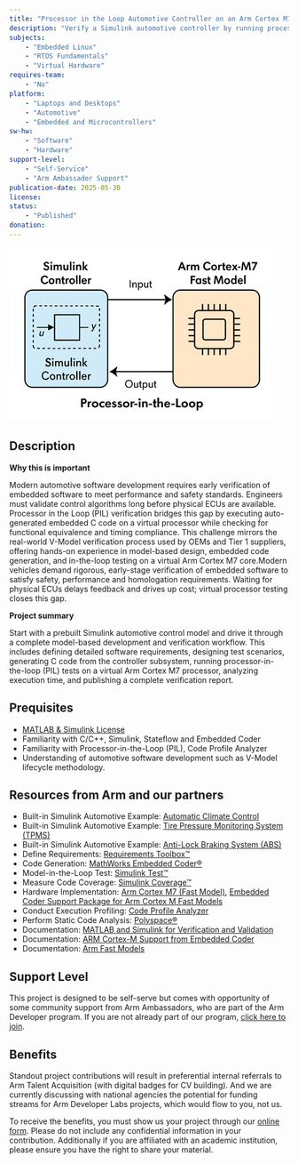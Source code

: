 ```yaml
---
title: "Processor in the Loop Automotive Controller on an Arm Cortex M7 Fast Model"
description: "Verify a Simulink automotive controller by running processor-in-the-loop (PIL) tests on a virtual Arm Cortex M7 processor."
subjects:
    - "Embedded Linux"
    - "RTOS Fundamentals"
    - "Virtual Hardware"
requires-team:
    - "No"
platform:
    - "Laptops and Desktops"
    - "Automotive"
    - "Embedded and Microcontrollers"
sw-hw:
    - "Software"
    - "Hardware"
support-level: 
    - "Self-Service"
    - "Arm Ambassador Support"
publication-date: 2025-05-30
license:
status:
    - "Published" 
donation: 
---
```


![matlab](./images/mathworks2.png)


## Description

**Why this is important**

Modern automotive software development requires early verification of embedded software to meet performance and safety standards. Engineers must validate control algorithms long before physical ECUs are available. Processor in the Loop (PIL) verification bridges this gap by executing auto-generated embedded C code on a virtual processor while checking for functional equivalence and timing compliance. This challenge mirrors the real-world V-Model verification process used by OEMs and Tier 1 suppliers, offering hands-on experience in model-based design, embedded code generation, and in-the-loop testing on a virtual Arm Cortex M7 core.Modern vehicles demand rigorous, early-stage verification of embedded software to satisfy safety, performance and homologation requirements. Waiting for physical ECUs delays feedback and drives up cost; virtual processor testing closes this gap.

**Project summary**

Start with a prebuilt Simulink automotive control model and drive it through a complete model-based development and verification workflow. This includes defining detailed software requirements, designing test scenarios, generating C code from the controller subsystem, running processor-in-the-loop (PIL) tests on a virtual Arm Cortex M7 processor, analyzing execution time, and publishing a complete verification report.

## Prequisites

- [MATLAB & Simulink License](https://uk.mathworks.com/pricing-licensing.html?prodcode=ML&intendeduse=edu)
- Familiarity with C/C++, Simulink, Stateflow and Embedded Coder
- Familiarity with Processor-in-the-Loop (PIL), Code Profile Analyzer
- Understanding of automotive software development such as V-Model lifecycle methodology. 


## Resources from Arm and our partners

- Built-in Simulink Automotive Example: [Automatic Climate Control](https://www.mathworks.com/help/simulink/slref/simulating-automatic-climate-control-systems.html)
- Built-in Simulink Automotive Example: [Tire Pressure Monitoring System (TPMS)]( https://www.mathworks.com/help/simulink/ug/wirelesss-tire-pressure-monitoring-system-with-fault-logging.html)
- Built-in Simulink Automotive Example: [Anti-Lock Braking System (ABS)]( https://www.mathworks.com/help/simulink/slref/modeling-an-anti-lock-braking-system.html)
- Define Requirements: [Requirements Toolbox™](https://www.mathworks.com/products/requirements-toolbox.html)
- Code Generation: [MathWorks Embedded Coder®](https://uk.mathworks.com/products/embedded-coder.html)
- Model-in-the-Loop Test: [Simulink Test™](https://www.mathworks.com/help/sltest/index.html?s_tid=CRUX_lftnav)
- Measure Code Coverage: [Simulink Coverage™](https://www.mathworks.com/help/slcoverage/index.html) 
- Hardware Implementation: [Arm Cortex M7 (Fast Model)](https://developer.arm.com/Tools%20and%20Software/Fast%20Models), [Embedded Coder Support Package for Arm Cortex M Fast Models]( https://www.mathworks.com/hardware-support/arm-cortex-m.html)
- Conduct Execution Profiling: [Code Profile Analyzer](https://www.mathworks.com/help/ecoder/ref/codeprofileanalyzer-app.html) 
- Perform Static Code Analysis: [Polyspace®](https://www.mathworks.com/products/polyspace.html) 
- Documentation: [MATLAB and Simulink for Verification and Validation](https://www.mathworks.com/solutions/verification-validation.html)
- Documentation: [ARM Cortex-M Support from Embedded Coder]( https://www.mathworks.com/hardware-support/arm-cortex-m.html)
- Documentation: [Arm Fast Models](https://uk.mathworks.com/products/connections/product_detail/arm-fast-models.html)

## Support Level

This project is designed to be self-serve but comes with opportunity of some community support from Arm Ambassadors, who are part of the Arm Developer program. If you are not already part of our program, [click here to join](https://www.arm.com/resources/developer-program?#register).

## Benefits 

Standout project contributions will result in preferential internal referrals to Arm Talent Acquisition (with digital badges for CV building).  And we are currently discussing with national agencies the potential for funding streams for Arm Developer Labs projects, which would flow to you, not us.

To receive the benefits, you must show us your project through our [online form](https://forms.office.com/e/VZnJQLeRhD). Please do not include any confidential information in your contribution. Additionally if you are affiliated with an academic institution, please ensure you have the right to share your material.
